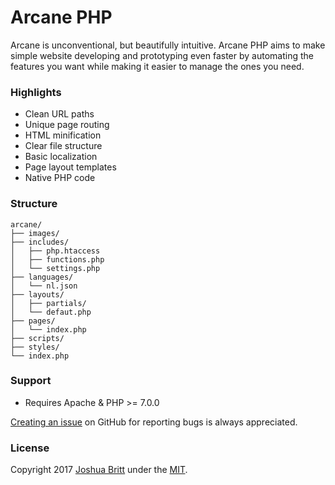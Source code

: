 # Arcane PHP

Arcane is unconventional, but beautifully intuitive. Arcane PHP aims to make simple website developing and prototyping even faster by automating the features you want while making it easier to manage the ones you need.

### Highlights

- Clean URL paths
- Unique page routing
- HTML minification
- Clear file structure
- Basic localization
- Page layout templates
- Native PHP code

### Structure

```
arcane/
├── images/
├── includes/
│   ├── php.htaccess
│   ├── functions.php
│   └── settings.php
├── languages/
│   └── nl.json
├── layouts/
│   ├── partials/
│   └── defaut.php
├── pages/
│   └── index.php
├── scripts/
├── styles/
└── index.php
```

### Support

- Requires Apache & PHP >= 7.0.0

[Creating an issue](https://github.com/capachow/arcane-php/issues/) on GitHub for reporting bugs is always appreciated.

### License

Copyright 2017 [Joshua Britt](https://github.com/capachow/) under the [MIT](LICENSE.md).